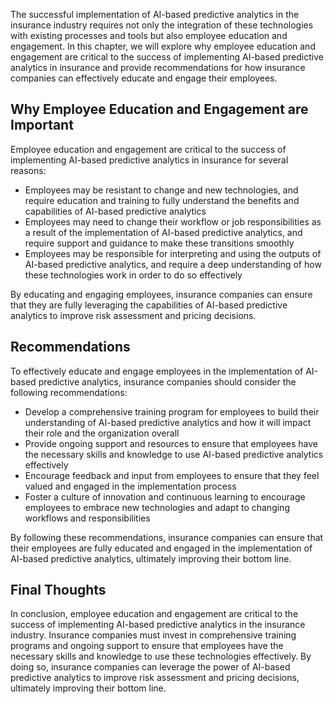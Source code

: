 
The successful implementation of AI-based predictive analytics in the insurance industry requires not only the integration of these technologies with existing processes and tools but also employee education and engagement. In this chapter, we will explore why employee education and engagement are critical to the success of implementing AI-based predictive analytics in insurance and provide recommendations for how insurance companies can effectively educate and engage their employees.

Why Employee Education and Engagement are Important
---------------------------------------------------

Employee education and engagement are critical to the success of implementing AI-based predictive analytics in insurance for several reasons:

* Employees may be resistant to change and new technologies, and require education and training to fully understand the benefits and capabilities of AI-based predictive analytics
* Employees may need to change their workflow or job responsibilities as a result of the implementation of AI-based predictive analytics, and require support and guidance to make these transitions smoothly
* Employees may be responsible for interpreting and using the outputs of AI-based predictive analytics, and require a deep understanding of how these technologies work in order to do so effectively

By educating and engaging employees, insurance companies can ensure that they are fully leveraging the capabilities of AI-based predictive analytics to improve risk assessment and pricing decisions.

Recommendations
---------------

To effectively educate and engage employees in the implementation of AI-based predictive analytics, insurance companies should consider the following recommendations:

* Develop a comprehensive training program for employees to build their understanding of AI-based predictive analytics and how it will impact their role and the organization overall
* Provide ongoing support and resources to ensure that employees have the necessary skills and knowledge to use AI-based predictive analytics effectively
* Encourage feedback and input from employees to ensure that they feel valued and engaged in the implementation process
* Foster a culture of innovation and continuous learning to encourage employees to embrace new technologies and adapt to changing workflows and responsibilities

By following these recommendations, insurance companies can ensure that their employees are fully educated and engaged in the implementation of AI-based predictive analytics, ultimately improving their bottom line.

Final Thoughts
--------------

In conclusion, employee education and engagement are critical to the success of implementing AI-based predictive analytics in the insurance industry. Insurance companies must invest in comprehensive training programs and ongoing support to ensure that employees have the necessary skills and knowledge to use these technologies effectively. By doing so, insurance companies can leverage the power of AI-based predictive analytics to improve risk assessment and pricing decisions, ultimately improving their bottom line.

